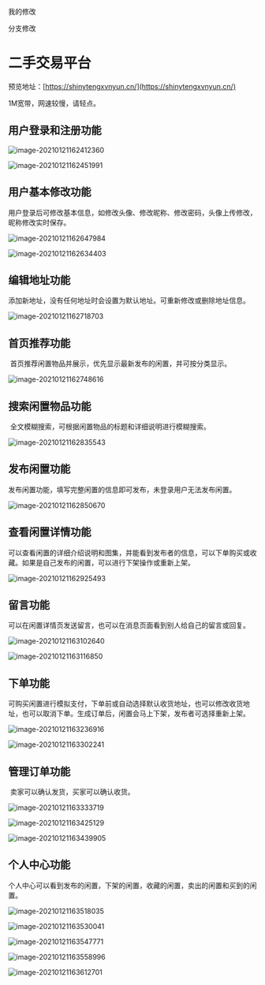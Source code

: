 我的修改


分支修改


# 二手交易平台

预览地址：[https://shinytengxvnyun.cn/](https://shinytengxvnyun.cn/)

1M宽带，网速较慢，请轻点。

## 用户登录和注册功能

![image-20210121162412360](images/README/image-20210121162412360.png)

![image-20210121162451991](images/README/image-20210121162451991.png)

## 用户基本修改功能

​	 用户登录后可修改基本信息，如修改头像、修改昵称、修改密码，头像上传修改，昵称修改实时保存。

![image-20210121162647984](images/README/image-20210121162647984.png)

![image-20210121162634403](images/README/image-20210121162634403.png)

## 编辑地址功能

​	 添加新地址，没有任何地址时会设置为默认地址。可重新修改或删除地址信息。

![image-20210121162718703](images/README/image-20210121162718703.png)

## 首页推荐功能

​	 首页推荐闲置物品并展示，优先显示最新发布的闲置，并可按分类显示。

![image-20210121162748616](images/README/image-20210121162748616.png)

## 搜索闲置物品功能

​	 全文模糊搜索，可根据闲置物品的标题和详细说明进行模糊搜索。

![image-20210121162835543](images/README/image-20210121162835543.png)

## 发布闲置功能

​	 发布闲置功能，填写完整闲置的信息即可发布，未登录用户无法发布闲置。

![image-20210121162850670](images/README/image-20210121162850670.png)

## 查看闲置详情功能

​	 可以查看闲置的详细介绍说明和图集，并能看到发布者的信息，可以下单购买或收藏。如果是自己发布的闲置，可以进行下架操作或重新上架。

![image-20210121162925493](images/README/image-20210121162925493.png)

## 留言功能

​	 可以在闲置详情页发送留言，也可以在消息页面看到别人给自己的留言或回复。

![image-20210121163102640](images/README/image-20210121163102640.png)

 ![image-20210121163116850](images/README/image-20210121163116850.png)

## 下单功能

​	 可购买闲置进行模拟支付，下单前或自动选择默认收货地址，也可以修改收货地址，也可以取消下单。生成订单后，闲置会马上下架，发布者可选择重新上架。

![image-20210121163236916](images/README/image-20210121163236916.png)

 ![image-20210121163302241](images/README/image-20210121163302241.png)

## 管理订单功能

​	 卖家可以确认发货，买家可以确认收货。

![image-20210121163333719](images/README/image-20210121163333719.png)

![image-20210121163425129](images/README/image-20210121163425129.png)

![image-20210121163439905](images/README/image-20210121163439905.png)

## 个人中心功能

​	 个人中心可以看到发布的闲置，下架的闲置，收藏的闲置，卖出的闲置和买到的闲置。

![image-20210121163518035](images/README/image-20210121163518035.png)

![image-20210121163530041](images/README/image-20210121163530041.png)

![image-20210121163547771](images/README/image-20210121163547771.png)

![image-20210121163558996](images/README/image-20210121163558996.png)

![image-20210121163612701](images/README/image-20210121163612701.png)

